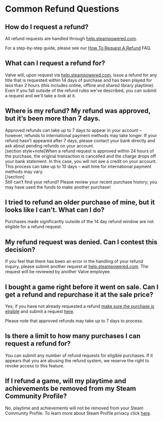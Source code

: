 # Common Refund Questions

## How do I request a refund?
  
All refund requests are handled through [help.steampowered.com](https://help.steampowered.com).  
  
For a step-by-step guide, please see our [How To Request A Refund](https://help.steampowered.com/en/faqs/view/784C-923B-A4A1-C825) FAQ.  
  
  
## What can I request a refund for?
  
Valve will, upon request via [help.steampowered.com](https://help.steampowered.com), issue a refund for any title that is requested within 14 days of purchase and has been played for less than 2 hours (this includes online, offline and shared library playtime). Even if you fall outside of the refund rules we've described, you can submit a request and we'll take a look at it.  
  
  
## Where is my refund? My refund was approved, but it’s been more than 7 days.
  
Approved refunds can take up to 7 days to appear in your account – however, refunds to international payment methods may take longer. If your refund hasn’t appeared after 7 days, please contact your bank directly and ask about pending refunds on your account.  
[section style=note]When a refund request is approved within 24 hours of the purchase, the original transaction is cancelled and the charge drops off your bank statement. In this case, you will not see a credit on your account. This process can take up to 10 days – wait time for international payment methods may vary.  
[/section]  
Still can’t find your refund? Please review your recent purchase history; you may have used the funds to make another purchase!  
  
  
## I tried to refund an older purchase of mine, but it looks like I can't. What can I do?
  
Purchases made significantly outside of the 14 day refund window are not eligible for a refund request.  
  
  
## My refund request was denied. Can I contest this decision?
  
If you feel that there has been an error in the handling of your refund inquiry, please submit another request at [help.steampowered.com](https://help.steampowered.com). The request will be reviewed by another Valve employee.  
  
  
## I bought a game right before it went on sale. Can I get a refund and repurchase it at the sale price?
  
Yes; if you have not already requested a refund [ make sure the purchase is eligible](http://store.steampowered.com/steam_refunds/) and submit a request [here](http://help.steampowered.com).  
  
Please note that approved refunds may take up to 7 days to process.  
  
## Is there a limit to how many purchases I can request a refund for?
  
You can submit any number of refund requests for eligible purchases.  If it appears that you are abusing the refund system, we reserve the right to revoke access to this feature.  
  
  
## If I refund a game, will my playtime and achievements be removed from my Steam Community Profile?
  
No, playtime and achievements will not be removed from your Steam Community Profile. To learn more about Steam Profile privacy click [here](https://help.steampowered.com/en/faqs/view/588C-C67D-0251-C276).  
  
